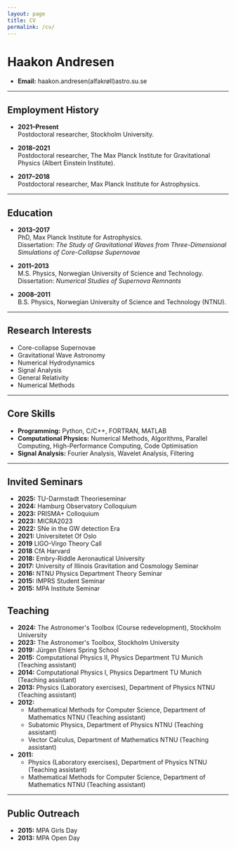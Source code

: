```yaml
---
layout: page
title: CV
permalink: /cv/
---
```


# Haakon Andresen

- **Email:** haakon.andresen(alfakrøll)astro.su.se 

---

## Employment History

- **2021–Present**  
  Postdoctoral researcher, Stockholm University.

- **2018–2021**  
  Postdoctoral researcher, The Max Planck Institute for Gravitational Physics (Albert Einstein Institute).

- **2017–2018**  
  Postdoctoral researcher, Max Planck Institute for Astrophysics.

---

## Education

- **2013–2017**  
  PhD, Max Planck Institute for Astrophysics.  
  Dissertation: *The Study of Gravitational Waves from Three-Dimensional Simulations of Core-Collapse Supernovae*

- **2011–2013**  
  M.S. Physics, Norwegian University of Science and Technology.  
  Dissertation: *Numerical Studies of Supernova Remnants*

- **2008–2011**  
  B.S. Physics, Norwegian University of Science and Technology (NTNU).

---

## Research Interests

- Core-collapse Supernovae  
- Gravitational Wave Astronomy  
- Numerical Hydrodynamics  
- Signal Analysis  
- General Relativity  
- Numerical Methods  

---

## Core Skills

- **Programming:** Python, C/C++, FORTRAN, MATLAB  
- **Computational Physics:** Numerical Methods, Algorithms, Parallel Computing, High-Performance Computing, Code Optimisation
- **Signal Analysis:** Fourier Analysis, Wavelet Analysis, Filtering  

---
## Invited Seminars
- **2025:** TU-Darmstadt Theorieseminar
- **2024:** Hamburg Observatory Colloquium
- **2023:** PRISMA+ Colloquium
- **2023:** MICRA2023
- **2022:** SNe in the GW detection Era
- **2021:** Universitetet Of Oslo
- **2019** LIGO-Virgo Theory Call
- **2018** CfA Harvard
- **2018:** Embry-Riddle Aeronautical University
- **2017:** University of Illinois Gravitation and Cosmology Seminar 
- **2016:** NTNU Physics Department Theory Seminar
- **2015:** IMPRS Student Seminar  
- **2015:** MPA Institute Seminar 


## Teaching

- **2024:** The Astronomer's Toolbox (Course redevelopment), Stockholm University  
- **2023:** The Astronomer's Toolbox, Stockholm University  
- **2019:** Jürgen Ehlers Spring School  
- **2015:** Computational Physics II, Physics Department TU Munich (Teaching assistant)  
- **2014:** Computational Physics I, Physics Department TU Munich (Teaching assistant)  
- **2013:** Physics (Laboratory exercises), Department of Physics NTNU (Teaching assistant)  
- **2012:**  
  - Mathematical Methods for Computer Science, Department of Mathematics NTNU (Teaching assistant)  
  - Subatomic Physics, Department of Physics NTNU (Teaching assistant)  
  - Vector Calculus, Department of Mathematics NTNU (Teaching assistant)  
- **2011:**  
  - Physics (Laboratory exercises), Department of Physics NTNU (Teaching assistant)  
  - Mathematical Methods for Computer Science, Department of Mathematics NTNU (Teaching assistant)

---

## Public Outreach

- **2015:** MPA Girls Day  
- **2013:** MPA Open Day
